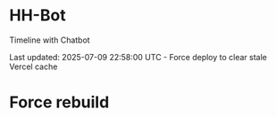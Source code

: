 # HH-Bot

Timeline with Chatbot

Last updated: 2025-07-09 22:58:00 UTC - Force deploy to clear stale Vercel cache
# Force rebuild
